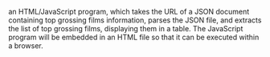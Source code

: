 an HTML/JavaScript program, which takes the URL of a JSON document containing top grossing films information, parses the JSON file, and extracts the list of top grossing films, displaying them in a table. The JavaScript program will be embedded in an HTML file so that it can be executed within a browser.
